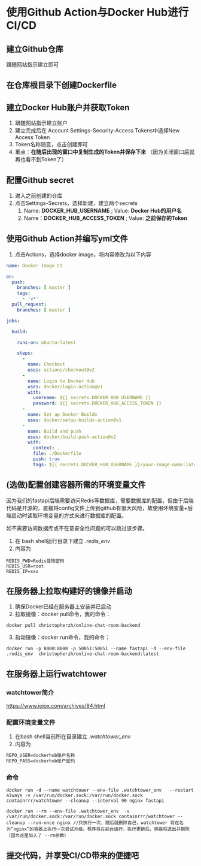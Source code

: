 # 使用Github Action与Docker Hub进行CI/CD
## 建立Github仓库
跟随网站指示建立即可
## 在仓库根目录下创建Dockerfile
## 建立Docker Hub账户并获取Token
1. 跟随网站指示建立账户
2. 建立完成后在 Account Settings-Security-Access Tokens中选择New Access Token
3. Token名称随意，点击创建即可
4. 重点：**在随后出现的窗口中复制生成的Token并保存下来** （因为关闭窗口后就再也看不到Token了）
## 配置Github secret
1. 进入之前创建的仓库
2. 点击Settings-Secrets，选择新建，建立两个secrets
   1. Name: **DOCKER_HUB_USERNAME** ; Value: **Docker Hub的用户名**
   2. Name：**DOCKER_HUB_ACCESS_TOKEN** ; Value: **之前保存的Token**
## 使用Github Action并编写yml文件
1. 点击Actions，选择docker image，将内容修改为以下内容
```yml
name: Docker Image CI

on:
  push:
    branches: [ master ]
    tags:
      - 'v*'
  pull_request:
    branches: [ master ]

jobs:

  build:

    runs-on: ubuntu-latest

    steps:
      -
        name: Checkout 
        uses: actions/checkout@v2
      -
        name: Login to Docker Hub
        uses: docker/login-action@v1
        with:
          username: ${{ secrets.DOCKER_HUB_USERNAME }}
          password: ${{ secrets.DOCKER_HUB_ACCESS_TOKEN }}
      -
        name: Set up Docker Buildx
        uses: docker/setup-buildx-action@v1
      -
        name: Build and push
        uses: docker/build-push-action@v2
        with:
          context: .
          file: ./Dockerfile
          push: true
          tags: ${{ secrets.DOCKER_HUB_USERNAME }}/your-image-name:latest
```

## (选做)配置创建容器所需的环境变量文件
因为我们的fastapi后端需要访问Redis等数据库，需要数据库的配置，但由于后端代码是开源的，直接将config文件上传到github有很大风险，故使用环境变量+后端启动时读取环境变量的方式来进行数据库的配置。

如不需要访问数据库或不在意安全性问题的可以跳过该步骤。

1. 在 bash shell运行目录下建立 *.redis_env*
2. 内容为
```
REDIS_PWD=Redis登陆密码
REDIS_USR=root
REDIS_IP=xxx
```
## 在服务器上拉取构建好的镜像并启动
1. 确保Docker已经在服务器上安装并已启动
2. 拉取镜像：docker pull命令，我的命令：
```docker
docker pull christopherzh/online-chat-room-backend
```
3. 启动镜像：docker run命令，我的命令：
```docker
docker run -p 8000:8000 -p 50051:50051 --name fastapi -d --env-file .redis_env  christopherzh/online-chat-room-backend:latest
```
## 在服务器上运行watchtower
### watchtower简介
https://www.ioiox.com/archives/84.html

### 配置环境变量文件
1. 在bash shell当前所在目录建立 *.watchtower_env*
2. 内容为
```txt
REPO_USER=dockerhub账户名称
REPO_PASS=dockerhub账户密码
```
### 命令
```docker
docker run -d --name watchtower --env-file .watchtower_env   --restart always -v /var/run/docker.sock:/var/run/docker.sock containrrr/watchtower --cleanup --interval 90 nginx fastapi

docker run --rm --env-file .watchtower_env  -v /var/run/docker.sock:/var/run/docker.sock containrrr/watchtower --cleanup --run-once nginx //只执行一次，随后就删除自己，watchtower 将在名为“nginx”的容器上执行一次尝试升级。程序将在前台运行，执行更新后，容器将退出并删除（因为这里加入了 --rm参数）
```
## 提交代码，并享受CI/CD带来的便捷吧
